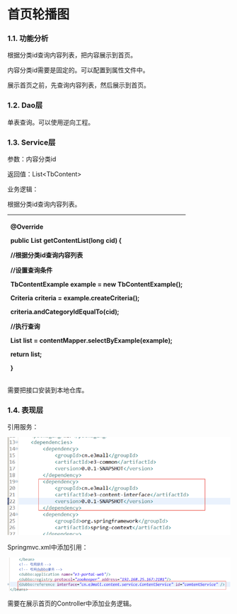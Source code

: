 # 首页轮播图

### 1.1. 功能分析

根据分类id查询内容列表，把内容展示到首页。

内容分类id需要是固定的。可以配置到属性文件中。

展示首页之前，先查询内容列表，然后展示到首页。

### 1.2. Dao层

单表查询。可以使用逆向工程。

### 1.3. Service层

参数：内容分类id

返回值：List&lt;TbContent&gt;

业务逻辑：

根据分类id查询内容列表。

<table>
  <thead>
    <tr>
      <th style="text-align:left">
        <p>@Override</p>
        <p> <b>public</b> List
          <TbContent>getContentList(<b>long</b> cid) {</p>
        <p>//根据分类id查询内容列表</p>
        <p>//设置查询条件</p>
        <p>TbContentExample example = <b>new</b> TbContentExample();</p>
        <p>Criteria criteria = example.createCriteria();</p>
        <p>criteria.andCategoryIdEqualTo(cid);</p>
        <p>//执行查询</p>
        <p>List
          <TbContent>list = contentMapper.selectByExample(example);</p>
        <p> <b>return</b> list;</p>
        <p>}</p>
      </th>
    </tr>
  </thead>
  <tbody></tbody>
</table>需要把接口安装到本地仓库。

### 1.4. 表现层

引用服务：

![](../../.gitbook/assets/image%20%28194%29.png)

Springmvc.xml中添加引用：

![](../../.gitbook/assets/image%20%2850%29.png)

需要在展示首页的Controller中添加业务逻辑。

